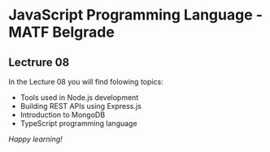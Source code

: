 # JavaScript Programming Language - MATF Belgrade

## Lectrure 08

In the Lecture 08 you will find folowing topics:

- Tools used in Node.js development
- Building REST APIs using Express.js
- Introduction to MongoDB
- TypeScript programming language


_Happy learning!_
